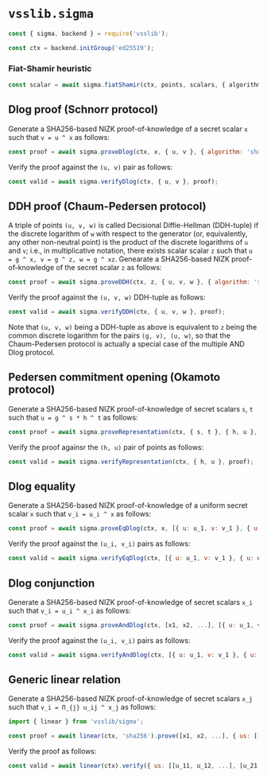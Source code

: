 # `vsslib.sigma`

```js
const { sigma, backend } = require('vsslib');

const ctx = backend.initGroup('ed25519');
```

### Fiat-Shamir heuristic

```js
const scalar = await sigma.fiatShamir(ctx, points, scalars, { algorithm, nonce });
```

## Dlog proof (Schnorr protocol)

Generate a SHA256-based NIZK proof-of-knowledge of a secret scalar `x` such
that `v = u ^ x` as follows:

```js
const proof = await sigma.proveDlog(ctx, x, { u, v }, { algorithm: 'sha256' });
```

Verify the proof against the `(u, v)` pair as follows:


```js
const valid = await sigma.verifyDlog(ctx, { u, v }, proof);
```

## DDH proof (Chaum-Pedersen protocol)

A triple of points `(u, v, w)` is called Decisional Diffie-Hellman (DDH-tuple)
if the discrete logarithm of `w` with respect to the generator (or,
equivalently, any other non-neutral point) is the product of the discrete
logarithms of `u` and `v`; i.e., in multiplicative notation, there exists
scalar scalar `z` such that `u = g ^ x, v = g ^ z, w = g ^ xz`.
Genearate a SHA256-based NIZK proof-of-knowledge of the secret scalar
`z` as follows:

```js
const proof = await sigma.proveDDH(ctx, z, { u, v, w }, { algorithm: 'sha256' });
```

Verify the proof against the `(u, v, w)` DDH-tuple as follows:

```js
const valid = await sigma.verifyDDH(ctx, { u, v, w }, proof);
```

Note that `(u, v, w)` being a DDH-tuple as above is equivalent to
`z` being the common discrete logarithm for the pairs `(g, v), (u, w)`,
so that the Chaum-Pedersen protocol is actually a special case of the multiple
AND Dlog protocol.

## Pedersen commitment opening (Okamoto protocol)

Generate a SHA256-based NIZK proof-of-knowledge of secret scalars `s`, `t`
such that `u = g ^ s * h ^ t` as follows:

```js
const proof = await sigma.proveRepresentation(ctx, { s, t }, { h, u }, { algorithm: 'sha256'});
```

Verify the proof againsr the `(h, u)` pair of points as follows:

```js
const valid = await sigma.verifyRepresentation(ctx, { h, u }, proof);
```

## Dlog equality 

Generate a SHA256-based NIZK proof-of-knowledge of a uniform secret scalar `x` such
that `v_i = u_i ^ x` as follows:

```js
const proof = await sigma.proveEqDlog(ctx, x, [{ u: u_1, v: v_1 }, { u: u_2, v: v_2 }, ...], { algorithm: 'sha256' });
```

Verify the proof against the `(u_i, v_i)` pairs as follows:


```js
const valid = await sigma.verifyEqDlog(ctx, [{ u: u_1, v: v_1 }, { u: u_2, v: v_2 }, ...], proof);
```

## Dlog conjunction 

Generate a SHA256-based NIZK proof-of-knowledge of secret scalars `x_i` such
that `v_i = u_i ^ x_i` as follows:

```js
const proof = await sigma.proveAndDlog(ctx, [x1, x2, ...], [{ u: u_1, v: v_1 }, { u: u_2, v: v_2 }, ...], { algorithm: 'sha256' });
```

Verify the proof against the `(u_i, v_i)` pairs as follows:


```js
const valid = await sigma.verifyAndDlog(ctx, [{ u: u_1, v: v_1 }, { u: u_2, v: v_2 }, ...], proof);
```

## Generic linear relation 

Generate a SHA256-based NIZK proof-of-knowledge of secret scalars `x_j` such
that `v_i = Π_{j} u_ij ^ x_j` as follows:

```js
import { linear } from 'vsslib/sigma';

const proof = await linear(ctx, 'sha256').prove([x1, x2, ...], { us: [[u_11, u_12, ...], [u_21, u_22, ...], ...], vs: [v_1, v_2, ...] });
```

Verify the proof as follows:

```js
const valid = await linear(ctx).verify({ us: [[u_11, u_12, ...], [u_21, u_22, ...], ...], vs: [v_1, v_2, ...] }, proof);
```
